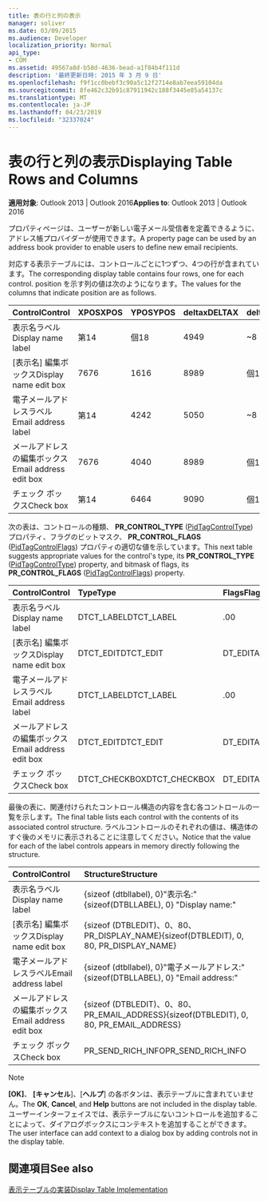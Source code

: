 ```yaml
---
title: 表の行と列の表示
manager: soliver
ms.date: 03/09/2015
ms.audience: Developer
localization_priority: Normal
api_type:
- COM
ms.assetid: 49567a8d-b58d-4636-bead-a1f84b4f111d
description: '最終更新日時: 2015 年 3 月 9 日'
ms.openlocfilehash: f9f1cc0bebf3c90a5c12f2714e8ab7eea59104da
ms.sourcegitcommit: 8fe462c32b91c87911942c188f3445e85a54137c
ms.translationtype: MT
ms.contentlocale: ja-JP
ms.lasthandoff: 04/23/2019
ms.locfileid: "32337024"
---
```

# <a name="displaying-table-rows-and-columns"></a><span data-ttu-id="a08a1-103">表の行と列の表示</span><span class="sxs-lookup"><span data-stu-id="a08a1-103">Displaying Table Rows and Columns</span></span>

  
  
<span data-ttu-id="a08a1-104">**適用対象**: Outlook 2013 | Outlook 2016</span><span class="sxs-lookup"><span data-stu-id="a08a1-104">**Applies to**: Outlook 2013 | Outlook 2016</span></span> 
  
 <span data-ttu-id="a08a1-105">プロパティページは、ユーザーが新しい電子メール受信者を定義できるように、アドレス帳プロバイダーが使用できます。</span><span class="sxs-lookup"><span data-stu-id="a08a1-105">A property page can be used by an address book provider to enable users to define new email recipients.</span></span> 
  
<span data-ttu-id="a08a1-106">対応する表示テーブルには、コントロールごとに1つずつ、4つの行が含まれています。</span><span class="sxs-lookup"><span data-stu-id="a08a1-106">The corresponding display table contains four rows, one for each control.</span></span> <span data-ttu-id="a08a1-107">position を示す列の値は次のようになります。</span><span class="sxs-lookup"><span data-stu-id="a08a1-107">The values for the columns that indicate position are as follows.</span></span>
  
|<span data-ttu-id="a08a1-108">**Control**</span><span class="sxs-lookup"><span data-stu-id="a08a1-108">**Control**</span></span>|<span data-ttu-id="a08a1-109">**XPOS**</span><span class="sxs-lookup"><span data-stu-id="a08a1-109">**XPOS**</span></span>|<span data-ttu-id="a08a1-110">**YPOS**</span><span class="sxs-lookup"><span data-stu-id="a08a1-110">**YPOS**</span></span>|<span data-ttu-id="a08a1-111">**deltax**</span><span class="sxs-lookup"><span data-stu-id="a08a1-111">**DELTAX**</span></span>|<span data-ttu-id="a08a1-112">**deltay**</span><span class="sxs-lookup"><span data-stu-id="a08a1-112">**DELTAY**</span></span>|
|:-----|:-----|:-----|:-----|:-----|
|<span data-ttu-id="a08a1-113">表示名ラベル</span><span class="sxs-lookup"><span data-stu-id="a08a1-113">Display name label</span></span>  <br/> |<span data-ttu-id="a08a1-114">第</span><span class="sxs-lookup"><span data-stu-id="a08a1-114">14</span></span>  <br/> |<span data-ttu-id="a08a1-115">個</span><span class="sxs-lookup"><span data-stu-id="a08a1-115">18</span></span>  <br/> |<span data-ttu-id="a08a1-116">49</span><span class="sxs-lookup"><span data-stu-id="a08a1-116">49</span></span>  <br/> |<span data-ttu-id="a08a1-117">~</span><span class="sxs-lookup"><span data-stu-id="a08a1-117">8</span></span>  <br/> |
|<span data-ttu-id="a08a1-118">[表示名] 編集ボックス</span><span class="sxs-lookup"><span data-stu-id="a08a1-118">Display name edit box</span></span>  <br/> |<span data-ttu-id="a08a1-119">76</span><span class="sxs-lookup"><span data-stu-id="a08a1-119">76</span></span>  <br/> |<span data-ttu-id="a08a1-120">16</span><span class="sxs-lookup"><span data-stu-id="a08a1-120">16</span></span>  <br/> |<span data-ttu-id="a08a1-121">89</span><span class="sxs-lookup"><span data-stu-id="a08a1-121">89</span></span>  <br/> |<span data-ttu-id="a08a1-122">個</span><span class="sxs-lookup"><span data-stu-id="a08a1-122">12</span></span>  <br/> |
|<span data-ttu-id="a08a1-123">電子メールアドレスラベル</span><span class="sxs-lookup"><span data-stu-id="a08a1-123">Email address label</span></span>  <br/> |<span data-ttu-id="a08a1-124">第</span><span class="sxs-lookup"><span data-stu-id="a08a1-124">14</span></span>  <br/> |<span data-ttu-id="a08a1-125">42</span><span class="sxs-lookup"><span data-stu-id="a08a1-125">42</span></span>  <br/> |<span data-ttu-id="a08a1-126">50</span><span class="sxs-lookup"><span data-stu-id="a08a1-126">50</span></span>  <br/> |<span data-ttu-id="a08a1-127">~</span><span class="sxs-lookup"><span data-stu-id="a08a1-127">8</span></span>  <br/> |
|<span data-ttu-id="a08a1-128">メールアドレスの編集ボックス</span><span class="sxs-lookup"><span data-stu-id="a08a1-128">Email address edit box</span></span>  <br/> |<span data-ttu-id="a08a1-129">76</span><span class="sxs-lookup"><span data-stu-id="a08a1-129">76</span></span>  <br/> |<span data-ttu-id="a08a1-130">40</span><span class="sxs-lookup"><span data-stu-id="a08a1-130">40</span></span>  <br/> |<span data-ttu-id="a08a1-131">89</span><span class="sxs-lookup"><span data-stu-id="a08a1-131">89</span></span>  <br/> |<span data-ttu-id="a08a1-132">個</span><span class="sxs-lookup"><span data-stu-id="a08a1-132">12</span></span>  <br/> |
|<span data-ttu-id="a08a1-133">チェック ボックス</span><span class="sxs-lookup"><span data-stu-id="a08a1-133">Check box</span></span>  <br/> |<span data-ttu-id="a08a1-134">第</span><span class="sxs-lookup"><span data-stu-id="a08a1-134">14</span></span>  <br/> |<span data-ttu-id="a08a1-135">64</span><span class="sxs-lookup"><span data-stu-id="a08a1-135">64</span></span>  <br/> |<span data-ttu-id="a08a1-136">90</span><span class="sxs-lookup"><span data-stu-id="a08a1-136">90</span></span>  <br/> |<span data-ttu-id="a08a1-137">個</span><span class="sxs-lookup"><span data-stu-id="a08a1-137">12</span></span>  <br/> |
   
<span data-ttu-id="a08a1-138">次の表は、コントロールの種類、 **PR_CONTROL_TYPE** ([PidTagControlType](pidtagcontroltype-canonical-property.md)) プロパティ、フラグのビットマスク、 **PR_CONTROL_FLAGS** ([PidTagControlFlags](pidtagcontrolflags-canonical-property.md)) プロパティの適切な値を示しています。</span><span class="sxs-lookup"><span data-stu-id="a08a1-138">This next table suggests appropriate values for the control's type, its **PR_CONTROL_TYPE** ([PidTagControlType](pidtagcontroltype-canonical-property.md)) property, and bitmask of flags, its **PR_CONTROL_FLAGS** ([PidTagControlFlags](pidtagcontrolflags-canonical-property.md)) property.</span></span>
  
|<span data-ttu-id="a08a1-139">**Control**</span><span class="sxs-lookup"><span data-stu-id="a08a1-139">**Control**</span></span>|<span data-ttu-id="a08a1-140">**Type**</span><span class="sxs-lookup"><span data-stu-id="a08a1-140">**Type**</span></span>|<span data-ttu-id="a08a1-141">**Flags**</span><span class="sxs-lookup"><span data-stu-id="a08a1-141">**Flags**</span></span>|
|:-----|:-----|:-----|
|<span data-ttu-id="a08a1-142">表示名ラベル</span><span class="sxs-lookup"><span data-stu-id="a08a1-142">Display name label</span></span>  <br/> |<span data-ttu-id="a08a1-143">DTCT_LABEL</span><span class="sxs-lookup"><span data-stu-id="a08a1-143">DTCT_LABEL</span></span>  <br/> |<span data-ttu-id="a08a1-144">.0</span><span class="sxs-lookup"><span data-stu-id="a08a1-144">0</span></span>  <br/> |
|<span data-ttu-id="a08a1-145">[表示名] 編集ボックス</span><span class="sxs-lookup"><span data-stu-id="a08a1-145">Display name edit box</span></span>  <br/> |<span data-ttu-id="a08a1-146">DTCT_EDIT</span><span class="sxs-lookup"><span data-stu-id="a08a1-146">DTCT_EDIT</span></span>  <br/> |<span data-ttu-id="a08a1-147">DT_EDITABLE</span><span class="sxs-lookup"><span data-stu-id="a08a1-147">DT_EDITABLE</span></span> | <span data-ttu-id="a08a1-148">DT_REQUIRED</span><span class="sxs-lookup"><span data-stu-id="a08a1-148">DT_REQUIRED</span></span>  <br/> |
|<span data-ttu-id="a08a1-149">電子メールアドレスラベル</span><span class="sxs-lookup"><span data-stu-id="a08a1-149">Email address label</span></span>  <br/> |<span data-ttu-id="a08a1-150">DTCT_LABEL</span><span class="sxs-lookup"><span data-stu-id="a08a1-150">DTCT_LABEL</span></span>  <br/> |<span data-ttu-id="a08a1-151">.0</span><span class="sxs-lookup"><span data-stu-id="a08a1-151">0</span></span>  <br/> |
|<span data-ttu-id="a08a1-152">メールアドレスの編集ボックス</span><span class="sxs-lookup"><span data-stu-id="a08a1-152">Email address edit box</span></span>  <br/> |<span data-ttu-id="a08a1-153">DTCT_EDIT</span><span class="sxs-lookup"><span data-stu-id="a08a1-153">DTCT_EDIT</span></span>  <br/> |<span data-ttu-id="a08a1-154">DT_EDITABLE</span><span class="sxs-lookup"><span data-stu-id="a08a1-154">DT_EDITABLE</span></span> | <span data-ttu-id="a08a1-155">DT_REQUIRED</span><span class="sxs-lookup"><span data-stu-id="a08a1-155">DT_REQUIRED</span></span>  <br/> |
|<span data-ttu-id="a08a1-156">チェック ボックス</span><span class="sxs-lookup"><span data-stu-id="a08a1-156">Check box</span></span>  <br/> |<span data-ttu-id="a08a1-157">DTCT_CHECKBOX</span><span class="sxs-lookup"><span data-stu-id="a08a1-157">DTCT_CHECKBOX</span></span>  <br/> |<span data-ttu-id="a08a1-158">DT_EDITABLE</span><span class="sxs-lookup"><span data-stu-id="a08a1-158">DT_EDITABLE</span></span>  <br/> |
   
<span data-ttu-id="a08a1-159">最後の表に、関連付けられたコントロール構造の内容を含む各コントロールの一覧を示します。</span><span class="sxs-lookup"><span data-stu-id="a08a1-159">The final table lists each control with the contents of its associated control structure.</span></span> <span data-ttu-id="a08a1-160">ラベルコントロールのそれぞれの値は、構造体のすぐ後のメモリに表示されることに注意してください。</span><span class="sxs-lookup"><span data-stu-id="a08a1-160">Notice that the value for each of the label controls appears in memory directly following the structure.</span></span>
  
|<span data-ttu-id="a08a1-161">**Control**</span><span class="sxs-lookup"><span data-stu-id="a08a1-161">**Control**</span></span>|<span data-ttu-id="a08a1-162">**Structure**</span><span class="sxs-lookup"><span data-stu-id="a08a1-162">**Structure**</span></span>|
|:-----|:-----|
|<span data-ttu-id="a08a1-163">表示名ラベル</span><span class="sxs-lookup"><span data-stu-id="a08a1-163">Display name label</span></span>  <br/> |<span data-ttu-id="a08a1-164">{sizeof (dtbllabel), 0}"表示名:"</span><span class="sxs-lookup"><span data-stu-id="a08a1-164">{sizeof(DTBLLABEL), 0} "Display name:"</span></span>  <br/> |
|<span data-ttu-id="a08a1-165">[表示名] 編集ボックス</span><span class="sxs-lookup"><span data-stu-id="a08a1-165">Display name edit box</span></span>  <br/> |<span data-ttu-id="a08a1-166">{sizeof (DTBLEDIT)、0、80、PR_DISPLAY_NAME}</span><span class="sxs-lookup"><span data-stu-id="a08a1-166">{sizeof(DTBLEDIT), 0, 80, PR_DISPLAY_NAME}</span></span>  <br/> |
|<span data-ttu-id="a08a1-167">電子メールアドレスラベル</span><span class="sxs-lookup"><span data-stu-id="a08a1-167">Email address label</span></span>  <br/> |<span data-ttu-id="a08a1-168">{sizeof (dtbllabel), 0}"電子メールアドレス:"</span><span class="sxs-lookup"><span data-stu-id="a08a1-168">{sizeof(DTBLLABEL), 0} "Email address:"</span></span>  <br/> |
|<span data-ttu-id="a08a1-169">メールアドレスの編集ボックス</span><span class="sxs-lookup"><span data-stu-id="a08a1-169">Email address edit box</span></span>  <br/> |<span data-ttu-id="a08a1-170">{sizeof (DTBLEDIT)、0、80、PR_EMAIL_ADDRESS}</span><span class="sxs-lookup"><span data-stu-id="a08a1-170">{sizeof(DTBLEDIT), 0, 80, PR_EMAIL_ADDRESS}</span></span>  <br/> |
|<span data-ttu-id="a08a1-171">チェック ボックス</span><span class="sxs-lookup"><span data-stu-id="a08a1-171">Check box</span></span>  <br/> |<span data-ttu-id="a08a1-172">PR_SEND_RICH_INFO</span><span class="sxs-lookup"><span data-stu-id="a08a1-172">PR_SEND_RICH_INFO</span></span>  <br/> |
   
> [!NOTE]
> <span data-ttu-id="a08a1-173">**[OK]**、 **[キャンセル**]、[**ヘルプ**] の各ボタンは、表示テーブルに含まれていません。</span><span class="sxs-lookup"><span data-stu-id="a08a1-173">The **OK**, **Cancel**, and **Help** buttons are not included in the display table.</span></span> <span data-ttu-id="a08a1-174">ユーザーインターフェイスでは、表示テーブルにないコントロールを追加することによって、ダイアログボックスにコンテキストを追加することができます。</span><span class="sxs-lookup"><span data-stu-id="a08a1-174">The user interface can add context to a dialog box by adding controls not in the display table.</span></span> 
  
## <a name="see-also"></a><span data-ttu-id="a08a1-175">関連項目</span><span class="sxs-lookup"><span data-stu-id="a08a1-175">See also</span></span>



[<span data-ttu-id="a08a1-176">表示テーブルの実装</span><span class="sxs-lookup"><span data-stu-id="a08a1-176">Display Table Implementation</span></span>](display-table-implementation.md)

